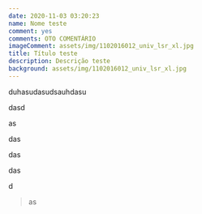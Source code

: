 ```yaml
---
date: 2020-11-03 03:20:23
name: Nome teste
comment: yes
comments: OTO COMENTÁRIO
imageComment: assets/img/1102016012_univ_lsr_xl.jpg
title: Título teste
description: Descrição teste
background: assets/img/1102016012_univ_lsr_xl.jpg
---
```

duhasudasudsauhdasu

dasd

as

das

das

das

d

> as